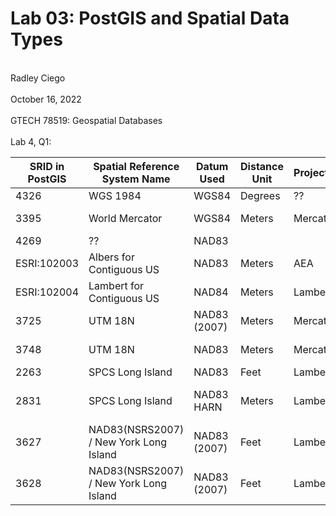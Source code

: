 # Lab 03: PostGIS and Spatial Data Types
<br> Radley Ciego </br>
<br> October 16, 2022 </br>
<br> GTECH 78519: Geospatial Databases </br>
<br> Lab 4, Q1: </br>

| SRID in PostGIS | Spatial Reference System Name | Datum Used | Distance Unit | Projection | Applicable Regions/Areas |
| --------------- | ----------------------------- | ---------- | ------------- | ---------- | ------------------------ |
| 4326            | WGS 1984                      | WGS84      | Degrees       | ??         | World                    |
| 3395            | World Mercator                | WGS84      | Meters        | Mercator   | World - 80ºS & 84ºN      |
| 4269            | ??                            | NAD83      |               |            | North America            |
| ESRI:102003     | Albers for Contiguous US      | NAD83      | Meters        | AEA        | USA - CONUS - Onshore    |
| ESRI:102004     | Lambert for Contiguous US     | NAD84      | Meters        | Lambert    | USA - CONUS - Onshore    |
| 3725            | UTM 18N                       | NAD83 (2007) | Meters        | Mercator      | USA - 78ºW & 72ºW   |
| 3748            | UTM 18N                       | NAD83      | Meters        | Mercator   | USA - 78ºW & 72ºW        |
| 2263            | SPCS Long Island              | NAD83      | Feet          | Lambert        | New York                 |
| 2831            | SPCS Long Island              | NAD83 HARN | Meters        | Lambert        | New York/Long Island     |
| 3627            | NAD83(NSRS2007) / New York Long Island | NAD83 (2007) | Feet  | Lambert        | New York/Long Island     |
| 3628            | NAD83(NSRS2007) / New York Long Island | NAD83 (2007) | Feet | Lambert  | New York/Long Island     |